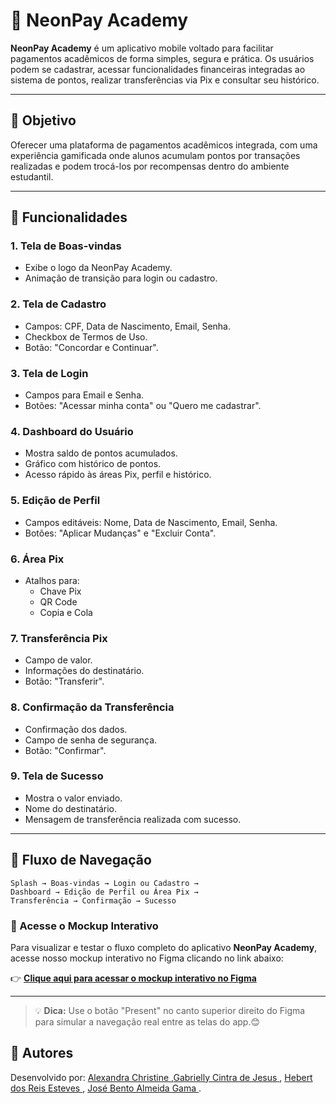 # 📱 NeonPay Academy

**NeonPay Academy** é um aplicativo mobile voltado para facilitar pagamentos acadêmicos de forma simples, segura e prática. Os usuários podem se cadastrar, acessar funcionalidades financeiras integradas ao sistema de pontos, realizar transferências via Pix e consultar seu histórico.

---

## 🚀 Objetivo

Oferecer uma plataforma de pagamentos acadêmicos integrada, com uma experiência gamificada onde alunos acumulam pontos por transações realizadas e podem trocá-los por recompensas dentro do ambiente estudantil.

---

## 🎯 Funcionalidades

### 1. Tela de Boas-vindas
- Exibe o logo da NeonPay Academy.
- Animação de transição para login ou cadastro.

### 2. Tela de Cadastro
- Campos: CPF, Data de Nascimento, Email, Senha.
- Checkbox de Termos de Uso.
- Botão: "Concordar e Continuar".

### 3. Tela de Login
- Campos para Email e Senha.
- Botões: "Acessar minha conta" ou "Quero me cadastrar".

### 4. Dashboard do Usuário
- Mostra saldo de pontos acumulados.
- Gráfico com histórico de pontos.
- Acesso rápido às áreas Pix, perfil e histórico.

### 5. Edição de Perfil
- Campos editáveis: Nome, Data de Nascimento, Email, Senha.
- Botões: "Aplicar Mudanças" e "Excluir Conta".

### 6. Área Pix
- Atalhos para:
  - Chave Pix
  - QR Code
  - Copia e Cola

### 7. Transferência Pix
- Campo de valor.
- Informações do destinatário.
- Botão: "Transferir".

### 8. Confirmação da Transferência
- Confirmação dos dados.
- Campo de senha de segurança.
- Botão: "Confirmar".

### 9. Tela de Sucesso
- Mostra o valor enviado.
- Nome do destinatário.
- Mensagem de transferência realizada com sucesso.

---

## 🔄 Fluxo de Navegação

```plaintext
Splash → Boas-vindas → Login ou Cadastro →
Dashboard → Edição de Perfil ou Área Pix →
Transferência → Confirmação → Sucesso
```
### **🔗 Acesse o Mockup Interativo**

Para visualizar e testar o fluxo completo do aplicativo **NeonPay Academy**, acesse nosso mockup interativo no Figma clicando no link abaixo:

👉 **[Clique aqui para acessar o mockup interativo no Figma](https://www.figma.com/proto/fJi0BJh1UnpZ2pNsil4LDm/MOCKUP-INTERATIVO---Grupo-1.?node-id=194-11&p=f&t=4YVn0GYK44b71uZe-1&scaling=scale-down&content-scaling=fixed&page-id=0%3A1&starting-point-node-id=143%3A15&show-proto-sidebar=1)**

---

> 💡 **Dica:** Use o botão "Present" no canto superior direito do Figma para simular a navegação real entre as telas do app.😊

## 📌 Autores
Desenvolvido por:
<a href="https://www.linkedin.com/in/alexandra-christine-silva-590092257">Alexandra Christine </a>,<a href="https://www.linkedin.com/in/gabrielly-cintra/">Gabrielly Cintra de Jesus	</a>, <a href="https://linkedin.com/in/hebert-/">Hebert dos Reis Esteves	</a>, <a href="https://www.linkedin.com/in/jos%C3%A9-almeida-80063a256/">José Bento Almeida Gama </a>.



